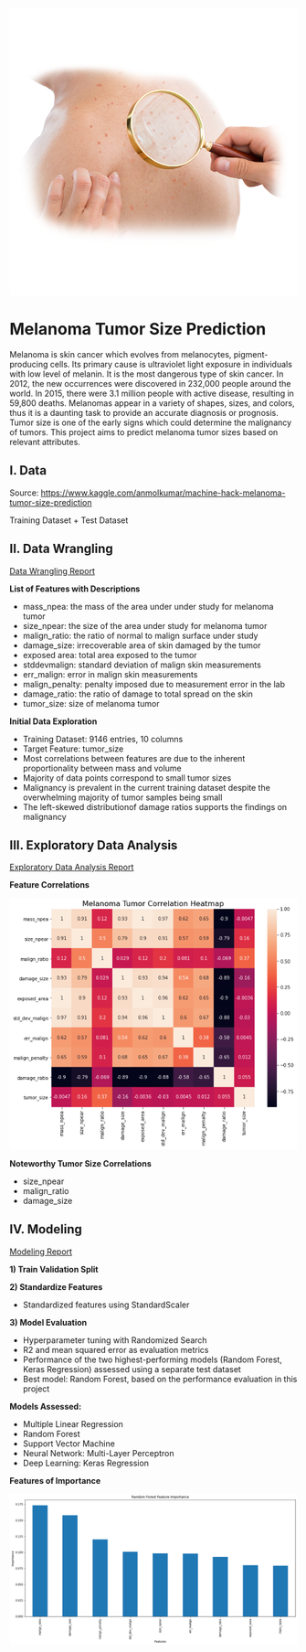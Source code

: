![cover_photo](./readme/cover_photo.png)
# Melanoma Tumor Size Prediction

Melanoma is skin cancer which evolves from melanocytes, pigment-producing cells. Its primary cause is ultraviolet light exposure in individuals with low level of melanin. It is the most dangerous type of skin cancer. In 2012, the new occurrences were discovered in 232,000 people around the world. In 2015, there were 3.1 million people with active disease, resulting in 59,800 deaths. Melanomas appear in a variety of shapes, sizes, and colors, thus it is a daunting task to provide an accurate diagnosis or prognosis. Tumor size is one of the early signs which could determine the malignancy of tumors. This project aims to predict melanoma tumor sizes based on relevant attributes.

## I. Data
Source: https://www.kaggle.com/anmolkumar/machine-hack-melanoma-tumor-size-prediction

Training Dataset + Test Dataset

## II. Data Wrangling
[Data Wrangling Report](https://github.com/Michael-J-Son/Melanoma_Capstone/blob/main/data_wrangling/Melanoma_Data_Wrangling.ipynb)

__List of Features with Descriptions__
 * mass_npea: the mass of the area under under study for melanoma tumor
 * size_npear: the size of the area under study for melanoma tumor
 * malign_ratio: the ratio of normal to malign surface under study
 * damage_size: irrecoverable area of skin damaged by the tumor
 * exposed area: total area exposed to the tumor
 * stddevmalign: standard deviation of malign skin measurements
 * err_malign: error in malign skin measurements
 * malign_penalty: penalty imposed due to measurement error in the lab
 * damage_ratio: the ratio of damage to total spread on the skin
 * tumor_size: size of melanoma tumor

__Initial Data Exploration__
 * Training Dataset: 9146 entries, 10 columns
 * Target Feature: tumor_size
 * Most correlations between features are due to the inherent proportionality between mass and volume
 * Majority of data points correspond to small tumor sizes
 * Malignancy is prevalent in the current training dataset despite the overwhelming majority of tumor samples being small
 * The left-skewed distributionof damage ratios supports the findings on malignancy

## III. Exploratory Data Analysis
[Exploratory Data Analysis Report](https://github.com/Michael-J-Son/Melanoma_Capstone/blob/main/exploratory_data_analysis/Melanoma_EDA.ipynb)

__Feature Correlations__

![](./readme/melanoma_correlation_heatmap.png)

__Noteworthy Tumor Size Correlations__
 * size_npear
 * malign_ratio
 * damage_size

## IV. Modeling
[Modeling Report](https://github.com/Michael-J-Son/Melanoma_Capstone/blob/main/modeling/Melanoma_Modeling.ipynb)

__1) Train Validation Split__

__2) Standardize Features__
 * Standardized features using StandardScaler

__3) Model Evaluation__
 * Hyperparameter tuning with Randomized Search
 * R2 and mean squared error as evaluation metrics
 * Performance of the two highest-performing models (Random Forest, Keras Regression) assessed using a separate test dataset
 * Best model: Random Forest, based on the performance evaluation in this project

__Models Assessed:__
 * Multiple Linear Regression
 * Random Forest
 * Support Vector Machine
 * Neural Network: Multi-Layer Perceptron
 * Deep Learning: Keras Regression

__Features of Importance__

![](./readme/melanoma_rf_feature_importance.png)
